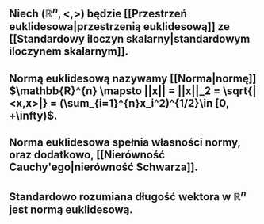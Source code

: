 ##  Niech  $(\mathbb{R}^n, <,>)$ będzie [[Przestrzeń euklidesowa|przestrzenią euklidesową]] ze [[Standardowy iloczyn skalarny|standardowym iloczynem skalarnym]].
## **Normą euklidesową** nazywamy [[Norma|normę]] $\mathbb{R}^{n} \mapsto ||x|| = ||x||_2 = \sqrt{|<x,x>|}  = (\sum_{i=1}^{n}x_i^2)^{1/2}\in [0, +\infty)$.
## Norma euklidesowa spełnia własności normy, oraz dodatkowo, [[Nierówność Cauchy'ego|nierówność Schwarza]].
## Standardowo rozumiana **długość wektora** w $\mathbb{R}^n$ jest normą euklidesową.